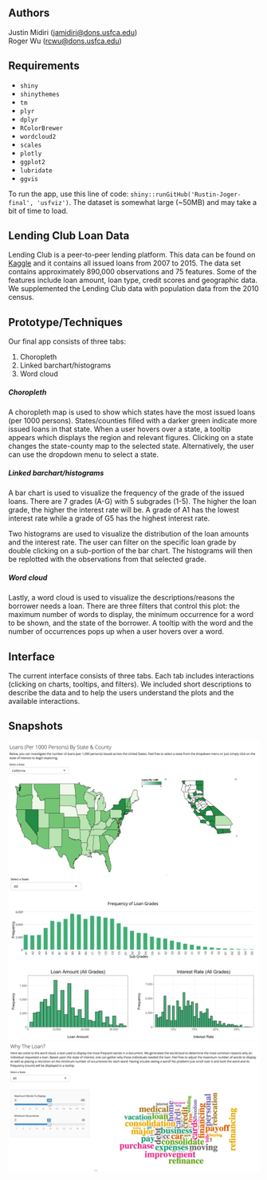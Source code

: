 ## Authors
Justin Midiri (jamidiri@dons.usfca.edu)  
Roger Wu (rcwu@dons.usfca.edu)

## Requirements

* `shiny`
* `shinythemes`
* `tm`
* `plyr`
* `dplyr`
* `RColorBrewer`
* `wordcloud2`
* `scales`
* `plotly`
* `ggplot2`
* `lubridate`
* `ggvis`

To run the app, use this line of code: `shiny::runGitHub('Rustin-Joger-final', 'usfviz')`. The dataset is somewhat large (~50MB) and may take a bit of time to load.

## Lending Club Loan Data

Lending Club is a peer-to-peer lending platform. This data can be found on [Kaggle](https://www.kaggle.com/wendykan/lending-club-loan-data) and it contains all issued loans from 2007 to 2015. The data set contains approximately 890,000 observations and 75 features. Some of the features include loan amount, loan type, credit scores and geographic data. We supplemented the Lending Club data with population data from the 2010 census.

## Prototype/Techniques

Our final app consists of three tabs:

1. Choropleth
2. Linked barchart/histograms
3. Word cloud

##### Choropleth

A choropleth map is used to show which states have the most issued loans (per 1000 persons). States/counties filled with a darker green indicate more issued loans in that state. When a user hovers over a state, a tooltip appears which displays the region and relevant figures. Clicking on a state changes the state-county map to the selected state. Alternatively, the user can use the dropdown menu to select a state.

##### Linked barchart/histograms
A bar chart is used to visualize the frequency of the grade of the issued loans. There are 7 grades (A-G) with 5 subgrades (1-5). The higher the loan grade, the higher the interest rate will be. A grade of A1 has the lowest interest rate while a grade of G5 has the highest interest rate. 

Two histograms are used to visualize the distribution of the loan amounts and the interest rate. The user can filter on the specific loan grade by double clicking on a sub-portion of the bar chart. The histograms will then be replotted with the observations from that selected grade.

##### Word cloud
Lastly, a word cloud is used to visualize the descriptions/reasons the borrower needs a loan. There are three filters that control this plot: the maximum number of words to display, the minimum occurrence for a word to be shown, and the state of the borrower. A tooltip with the word and the number of occurrences pops up when a user hovers over a word.

## Interface

The current interface consists of three tabs. Each tab includes interactions (clicking on charts, tooltips, and filters). We included short descriptions to describe the data and to help the users understand the plots and the available interactions.


## Snapshots
![](https://github.com/usfviz/Rustin-Joger-final/blob/master/screenshots/map-2.png)
![](https://github.com/usfviz/Rustin-Joger-final/blob/master/screenshots/charts-2.png)
![](https://github.com/usfviz/Rustin-Joger-final/blob/master/screenshots/word_cloud-2.png)
